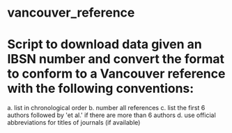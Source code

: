 # vancouver_reference
# Script to download data given an IBSN number and convert the format to conform to a Vancouver reference with the following conventions:
a.	list in chronological order
b.	number all references
c.	list the first 6 authors followed by 'et al.' if there are more than 6 authors
d.	use official abbreviations for titles of journals (if available)
